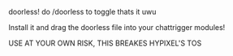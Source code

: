 doorless!
do /doorless to toggle 
thats it uwu

Install it and drag the doorless file into your chattrigger modules! 



USE AT YOUR OWN RISK, THIS BREAKES HYPIXEL'S TOS
